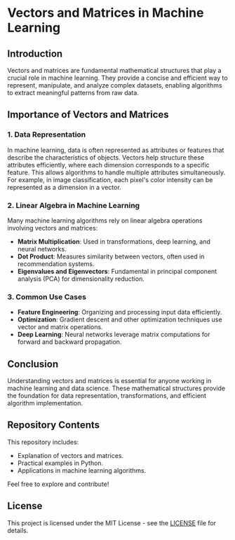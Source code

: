 # Vectors and Matrices in Machine Learning

## Introduction
Vectors and matrices are fundamental mathematical structures that play a crucial role in machine learning. They provide a concise and efficient way to represent, manipulate, and analyze complex datasets, enabling algorithms to extract meaningful patterns from raw data.

## Importance of Vectors and Matrices
### 1. Data Representation
In machine learning, data is often represented as attributes or features that describe the characteristics of objects. Vectors help structure these attributes efficiently, where each dimension corresponds to a specific feature. This allows algorithms to handle multiple attributes simultaneously. For example, in image classification, each pixel's color intensity can be represented as a dimension in a vector.

### 2. Linear Algebra in Machine Learning
Many machine learning algorithms rely on linear algebra operations involving vectors and matrices:
- **Matrix Multiplication**: Used in transformations, deep learning, and neural networks.
- **Dot Product**: Measures similarity between vectors, often used in recommendation systems.
- **Eigenvalues and Eigenvectors**: Fundamental in principal component analysis (PCA) for dimensionality reduction.

### 3. Common Use Cases
- **Feature Engineering**: Organizing and processing input data efficiently.
- **Optimization**: Gradient descent and other optimization techniques use vector and matrix operations.
- **Deep Learning**: Neural networks leverage matrix computations for forward and backward propagation.

## Conclusion
Understanding vectors and matrices is essential for anyone working in machine learning and data science. These mathematical structures provide the foundation for data representation, transformations, and efficient algorithm implementation.

## Repository Contents
This repository includes:
- Explanation of vectors and matrices.
- Practical examples in Python.
- Applications in machine learning algorithms.

Feel free to explore and contribute!

## License
This project is licensed under the MIT License - see the [LICENSE](LICENSE) file for details.
